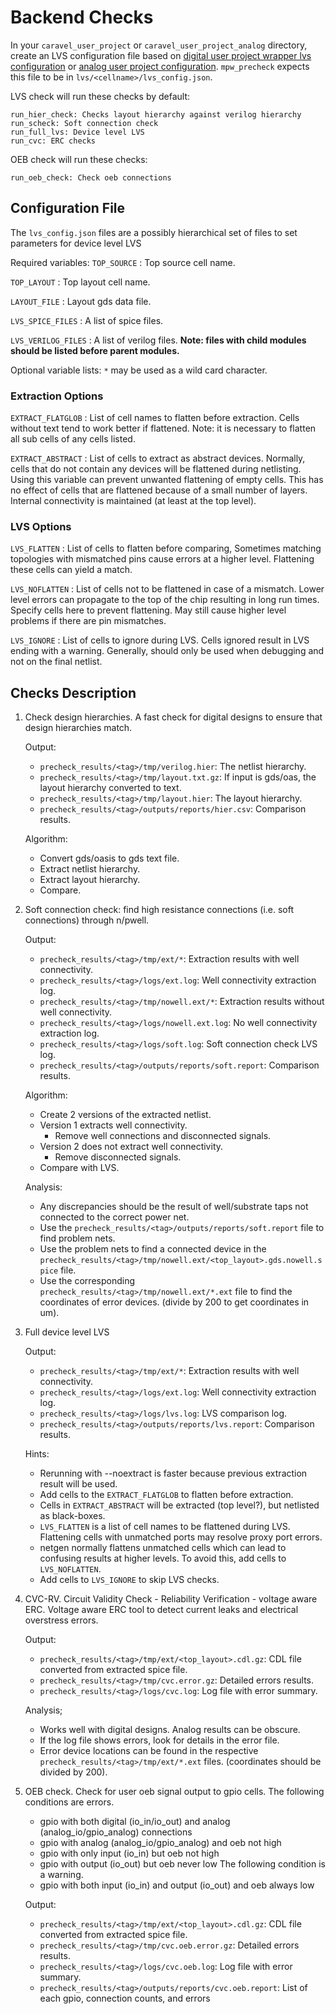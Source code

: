 # Backend Checks

In your `caravel_user_project` or `caravel_user_project_analog` directory,
create an LVS configuration file based on [digital user project wrapper lvs configuration](https://github.com/efabless/caravel_user_project/blob/main/lvs/user_project_wrapper/lvs_config.json) or [analog user project configuration](https://github.com/efabless/caravel_user_project_analog/blob/main/lvs/user_analog_project_wrapper/lvs_config.json).
`mpw_precheck` expects this file to be in `lvs/<cellname>/lvs_config.json`.

LVS check will run these checks by default:
```
run_hier_check: Checks layout hierarchy against verilog hierarchy
run_scheck: Soft connection check
run_full_lvs: Device level LVS
run_cvc: ERC checks
```
OEB check will run these checks:
```
run_oeb_check: Check oeb connections
```

## Configuration File

The `lvs_config.json` files are a possibly hierarchical set of files to set parameters for device level LVS

Required variables:
`TOP_SOURCE` : Top source cell name.

`TOP_LAYOUT` : Top layout cell name.

`LAYOUT_FILE` : Layout gds data file. 

`LVS_SPICE_FILES` : A list of spice files.

`LVS_VERILOG_FILES` : A list of verilog files. **Note: files with child modules should be listed before parent modules.**

Optional variable lists: `*` may be used as a wild card character.

### Extraction Options

`EXTRACT_FLATGLOB` : List of cell names to flatten before extraction. 
        Cells without text tend to work better if flattened.
        Note: it is necessary to flatten all sub cells of any cells listed.

`EXTRACT_ABSTRACT` : List of cells to extract as abstract devices.
        Normally, cells that do not contain any devices will be flattened during netlisting. 
        Using this variable can prevent unwanted flattening of empty cells.
        This has no effect of cells that are flattened because of a small number of layers.
        Internal connectivity is maintained (at least at the top level).

### LVS Options
`LVS_FLATTEN` : List of cells to flatten before comparing,
        Sometimes matching topologies with mismatched pins cause errors at a higher level.
        Flattening these cells can yield a match.

`LVS_NOFLATTEN` : List of cells not to be flattened in case of a mismatch.
        Lower level errors can propagate to the top of the chip resulting in long run times.
        Specify cells here to prevent flattening. May still cause higher level problems if there are pin mismatches.

`LVS_IGNORE` : List of cells to ignore during LVS.
        Cells ignored result in LVS ending with a warning.
        Generally, should only be used when debugging and not on the final netlist.

## Checks Description

1. Check design hierarchies. A fast check for digital designs to ensure that design hierarchies match.

   Output:
   - `precheck_results/<tag>/tmp/verilog.hier`: The netlist hierarchy.
   - `precheck_results/<tag>/tmp/layout.txt.gz`: If input is gds/oas, the layout hierarchy converted to text.
   - `precheck_results/<tag>/tmp/layout.hier`: The layout hierarchy.
   - `precheck_results/<tag>/outputs/reports/hier.csv`: Comparison results.

   Algorithm:
   - Convert gds/oasis to gds text file.
   - Extract netlist hierarchy.
   - Extract layout hierarchy.
   - Compare.

2. Soft connection check: find high resistance connections (i.e. soft connections) through n/pwell.

   Output:
   - `precheck_results/<tag>/tmp/ext/*`: Extraction results with well connectivity.
   - `precheck_results/<tag>/logs/ext.log`: Well connectivity extraction log.
   - `precheck_results/<tag>/tmp/nowell.ext/*`: Extraction results without well connectivity.
   - `precheck_results/<tag>/logs/nowell.ext.log`: No well connectivity extraction log.
   - `precheck_results/<tag>/logs/soft.log`: Soft connection check LVS log.
   - `precheck_results/<tag>/outputs/reports/soft.report`: Comparison results.

   Algorithm:
   - Create 2 versions of the extracted netlist.
   - Version 1 extracts well connectivity.
     - Remove well connections and disconnected signals.
   - Version 2 does not extract well connectivity.
     - Remove disconnected signals.
   - Compare with LVS.

   Analysis:
   - Any discrepancies should be the result of well/substrate taps not connected to the correct power net.
   - Use the `precheck_results/<tag>/outputs/reports/soft.report` file to find problem nets.
   - Use the problem nets to find a connected device in the `precheck_results/<tag>/tmp/nowell.ext/<top_layout>.gds.nowell.spice` file.
   - Use the corresponding `precheck_results/<tag>/tmp/nowell.ext/*.ext` file to find the coordinates of error devices. (divide by 200 to get coordinates in um).

3. Full device level LVS

   Output:
   - `precheck_results/<tag>/tmp/ext/*`: Extraction results with well connectivity.
   - `precheck_results/<tag>/logs/ext.log`: Well connectivity extraction log.
   - `precheck_results/<tag>/logs/lvs.log`: LVS comparison log.
   - `precheck_results/<tag>/outputs/reports/lvs.report`: Comparison results.

   Hints:
   - Rerunning with --noextract is faster because previous extraction result will be used.
   - Add cells to the `EXTRACT_FLATGLOB` to flatten before extraction.
   - Cells in `EXTRACT_ABSTRACT` will be extracted (top level?), but netlisted as black-boxes.
   - `LVS_FLATTEN` is a list of cell names to be flattened during LVS.
     Flattening cells with unmatched ports may resolve proxy port errors.
   - netgen normally flattens unmatched cells which can lead to confusing results at higher levels.
     To avoid this, add cells to `LVS_NOFLATTEN`.
   - Add cells to `LVS_IGNORE` to skip LVS checks.

4. CVC-RV. Circuit Validity Check - Reliability Verification - voltage aware ERC.
   Voltage aware ERC tool to detect current leaks and electrical overstress errors.

   Output:
   - `precheck_results/<tag>/tmp/ext/<top_layout>.cdl.gz`: CDL file converted from extracted spice file.
   - `precheck_results/<tag>/tmp/cvc.error.gz`: Detailed errors results.
   - `precheck_results/<tag>/logs/cvc.log`: Log file with error summary.

   Analysis;
   - Works well with digital designs. Analog results can be obscure.
   - If the log file shows errors, look for details in the error file.
   - Error device locations can be found in the respective `precheck_results/<tag>/tmp/ext/*.ext` files. (coordinates should be divided by 200).

5. OEB check. Check for user oeb signal output to gpio cells.
   The following conditions are errors.
   - gpio with both digital (io_in/io_out) and analog (analog_io/gpio_analog) connections
   - gpio with analog (analog_io/gpio_analog) and oeb not high
   - gpio with only input (io_in) but oeb not high
   - gpio with output (io_out) but oeb never low
   The following condition is a warning.
   - gpio with both input (io_in) and output (io_out) and oeb always low

   Output:
   - `precheck_results/<tag>/tmp/ext/<top_layout>.cdl.gz`: CDL file converted from extracted spice file.
   - `precheck_results/<tag>/tmp/cvc.oeb.error.gz`: Detailed errors results.
   - `precheck_results/<tag>/logs/cvc.oeb.log`: Log file with error summary.
   - `precheck_results/<tag>/outputs/reports/cvc.oeb.report`: List of each gpio, connection counts, and errors
